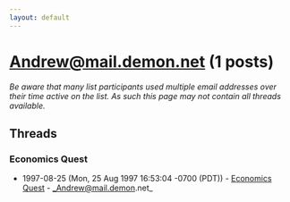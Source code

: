 ```yaml
---
layout: default
---
```


# Andrew@mail.demon.net (1 posts)

_Be aware that many list participants used multiple email addresses over their time active on the list. As such this page may not contain all threads available._

## Threads

### Economics Quest
+ 1997-08-25 (Mon, 25 Aug 1997 16:53:04 -0700 (PDT)) - [Economics Quest](/archive/1997/08/2ab3d5b5fbbc2a90dbcbf8320f84ae8ef6bd70ade199f30b509be4a5a69ad7c2) - _Andrew@mail.demon.net_


